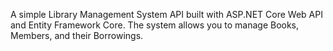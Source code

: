 A simple Library Management System API built with ASP.NET Core Web API and Entity Framework Core.
The system allows you to manage Books, Members, and their Borrowings.
